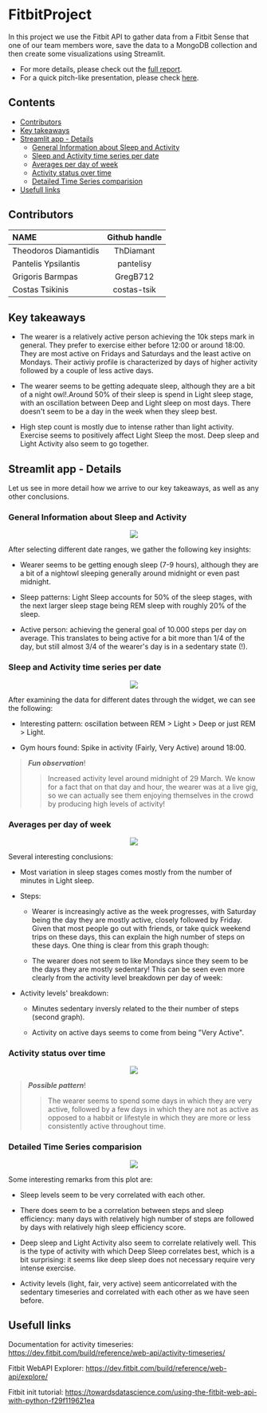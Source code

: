 # FitbitProject

In this project we use the Fitbit API to gather data from a Fitbit Sense that one of our team members wore, save the data to a MongoDB collection and then create some visualizations using Streamlit.

* For more details, please check out the [full report](documents/report.md).
* For a quick pitch-like presentation, please check [here](documents/FitBit-Presentation.pptx).

## Contents
- [Contributors](#contributors)
- [Key takeaways](#key-takeaways)
- [Streamlit app - Details](#streamlit-app-details)
  - [General Information about Sleep and Activity](#general-information-about-sleep-and-activity)
  - [Sleep and Activity time series per date](#sleep-and-activity-time-series-per-date)
  - [Averages per day of week](#averages-per-day-of-week)
  - [Activity status over time](#activity-status-over-time)
  - [Detailed Time Series comparision](#detailed-time-series-comparision)
- [Usefull links](#usefull-links)


## Contributors
|NAME|Github handle|
|:----------------|:----------------:|
|Theodoros Diamantidis|ThDiamant|
|Pantelis Ypsilantis|pantelisy|
|Grigoris Barmpas|GregB712|
|Costas Tsikinis|costas-tsik|

## Key takeaways

* The wearer is a relatively active person achieving the 10k steps mark in general. They prefer to exercise either before 12:00 or around 18:00. They are most active on Fridays and Saturdays and the least active on Mondays. Their activiy profile is characterized by days of higher activity followed by a couple of less active days.

* The wearer seems to be getting adequate sleep, although they are a bit of a night owl!.Around 50% of their sleep is spend in Light sleep stage, with an oscillation between Deep and Light sleep on most days. There doesn't seem to be a day in the week when they sleep best.

* High step count is mostly due to intense rather than light activity. Exercise seems to positively affect Light Sleep the most. Deep sleep and Light Activity also seem to go together.

## Streamlit app - Details

Let us see in more detail how we arrive to our key takeaways, as well as any other conclusions.

### General Information about Sleep and Activity

<p align="center">
  <img src="./images/Streamlit-1.PNG" />
</p>

After selecting different date ranges, we gather the following key insights:

* Wearer seems to be getting enough sleep (7-9 hours), although they are a bit of a nightowl sleeping generally around midnight or even past midnight.

* Sleep patterns: Light Sleep accounts for 50% of the sleep stages, with the next larger sleep stage being REM sleep with roughly 20% of the sleep.

* Active person: achieving the general goal of 10.000 steps per day on average. This translates to being active for a bit more than 1/4 of the day, but still almost 3/4 of the wearer's day is in a sedentary state (!).

### Sleep and Activity time series per date

<p align="center">
  <img src="./images/Streamlit-2.PNG" />
</p>

After examining the data for different dates through the widget, we can see the following:

* Interesting pattern: oscillation between REM > Light > Deep or just REM > Light.

* Gym hours found: Spike in activity (Fairly, Very Active) around 18:00.

> **_Fun observation_**!
>> Increased activity level around midnight of 29 March. We know for a fact that on that day and hour, the wearer was at a live gig, so we can actually see them enjoying themselves in the crowd by producing high levels of activity!

### Averages per day of week

<p align="center">
  <img src="./images/Streamlit-3.PNG" />
</p>

Several interesting conclusions:

* Most variation in sleep stages comes mostly from the number of minutes in Light sleep.

* Steps:

    * Wearer is increasingly active as the week progresses, with Saturday being the day they are mostly active, closely followed by Friday. Given that most people go out with friends, or take quick weekend trips on these days, this can explain the high number of steps on these days. One thing is clear from this graph though: 

    * The wearer does not seem to like Mondays since they seem to be the days they are mostly sedentary! This can be seen even more clearly from the activity level breakdown per day of week:

* Activity levels' breakdown:

    * Minutes sedentary inversly related to the their number of steps (second graph). 
    
    * Activity on active days seems to come from being "Very Active".

### Activity status over time

<p align="center">
  <img src="./images/Streamlit-4.PNG" />
</p>

> **_Possible pattern_**!
>> The wearer seems to spend some days in which they are very active, followed by a few days in which they are not as active as opposed to a habbit or lifestyle in which they are more or less consistently active throughout time.

### Detailed Time Series comparision

<p align="center">
  <img src="./images/timeSeriesComparisonMerged.jpg" />
</p>

Some interesting remarks from this plot are:

* Sleep levels seem to be very correlated with each other.

* There does seem to be a correlation between steps and sleep efficiency: many days with relatively high number of steps are followed by days with relatively high sleep efficiency score.

* Deep sleep and Light Activity also seem to correlate relatively well. This is the type of activity with which Deep Sleep correlates best, which is a bit surprising: it seems like deep sleep does not necessary require very intense exercise.

* Activity levels (light, fair, very active) seem anticorrelated with the sedentary timeseries and correlated with each other as we have seen before.


## Usefull links
Documentation for activity timeseries: https://dev.fitbit.com/build/reference/web-api/activity-timeseries/

Fitbit WebAPI Explorer: https://dev.fitbit.com/build/reference/web-api/explore/

Fitbit init tutorial: https://towardsdatascience.com/using-the-fitbit-web-api-with-python-f29f119621ea